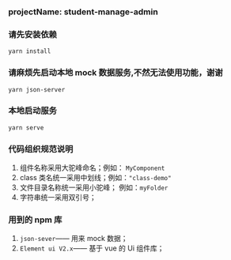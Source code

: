 ### projectName: student-manage-admin

### 请先安装依赖

```
yarn install
```

### 请麻烦先启动本地 mock 数据服务,不然无法使用功能，谢谢

```
yarn json-server
```

### 本地启动服务

```
yarn serve
```

### 代码组织规范说明

1. 组件名称采用大驼峰命名；例如： `MyComponent`
2. class 类名统一采用中划线；例如：`"class-demo"`
3. 文件目录名称统一采用小驼峰； 例如：`myFolder`
4. 字符串统一采用双引号；

### 用到的 npm 库

1. `json-sever`—— 用来 mock 数据；
2. `Element ui V2.x`—— 基于 vue 的 Ui 组件库；
